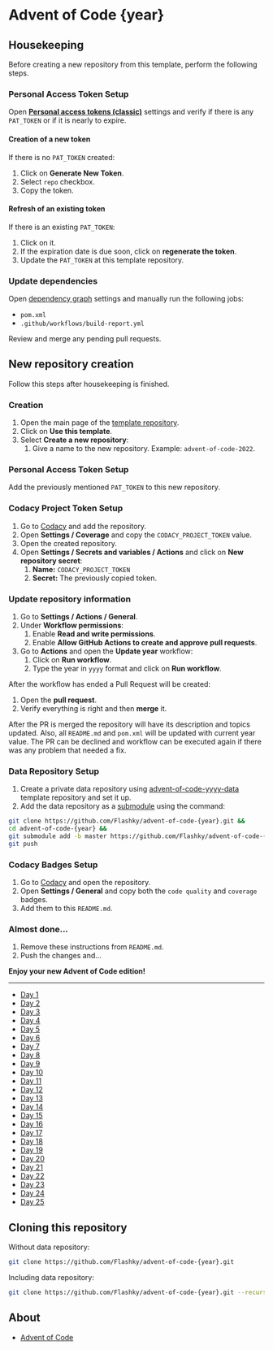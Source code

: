 # Advent of Code {year}

## Housekeeping

Before creating a new repository from this template, perform the following steps.

### Personal Access Token Setup

Open **[Personal access tokens (classic)](https://github.com/settings/tokens)** settings and verify if there is any
``PAT_TOKEN`` or if it is nearly to expire.

#### Creation of a new token

If there is no ``PAT_TOKEN`` created:

1. Click on **Generate New Token**.
2. Select ``repo`` checkbox.
3. Copy the token.

#### Refresh of an existing token

If there is an existing ``PAT_TOKEN``:

1. Click on it.
2. If the expiration date is due soon, click on **regenerate the token**.
3. Update the ``PAT_TOKEN`` at this template repository.

### Update dependencies

Open [dependency graph](https://github.com/Flashky/advent-of-code-yyyy/network/updates) settings 
and manually run the following jobs:

- ``pom.xml``
- ``.github/workflows/build-report.yml``

Review and merge any pending pull requests.

## New repository creation

Follow this steps after housekeeping is finished.

### Creation

1. Open the main page of the [template repository](https://github.com/Flashky/advent-of-code-yyyy).
2. Click on **Use this template**.
3. Select **Create a new repository**:
   1. Give a name to the new repository. Example: ``advent-of-code-2022``.

### Personal Access Token Setup

Add the previously mentioned ``PAT_TOKEN`` to this new repository.

### Codacy Project Token Setup

1. Go to [Codacy](https://app.codacy.com) and add the repository.
2. Open **Settings / Coverage** and copy the ``CODACY_PROJECT_TOKEN`` value.
3. Open the created repository.
4. Open **Settings / Secrets and variables / Actions** and click on **New repository secret**:
   1. **Name:** ``CODACY_PROJECT_TOKEN``
   2. **Secret:** The previously copied token.
  
### Update repository information

1. Go to **Settings / Actions / General**.
2. Under **Workflow permissions**:
   1. Enable **Read and write permissions**.
   2. Enable **Allow GitHub Actions to create and approve pull requests**.
4. Go to **Actions** and open the **Update year** workflow:
   1. Click on **Run workflow**.
   2. Type the year in ``yyyy`` format and click on **Run workflow**.

After the workflow has ended a Pull Request will be created:
1. Open the **pull request**.
2. Verify everything is right and then **merge** it.
   
After the PR is merged the repository will have its description and topics updated. Also, all ``README.md`` and ``pom.xml`` will be updated with current year value. The PR can be declined and workflow can be executed again if there was any problem that needed a fix.

### Data Repository Setup

1. Create a private data repository using [advent-of-code-yyyy-data](https://github.com/Flashky/advent-of-code-yyyy-data) template repository and set it up.
2. Add the data repository as a [submodule](https://github.blog/2016-02-01-working-with-submodules/) using the command:

```bash
git clone https://github.com/Flashky/advent-of-code-{year}.git &&
cd advent-of-code-{year} &&
git submodule add -b master https://github.com/Flashky/advent-of-code-{year}-data.git src/test/resources/inputs && 
git push
```

### Codacy Badges Setup

1. Go to [Codacy](https://app.codacy.com) and open the repository.
2. Open **Settings / General** and copy both the ``code quality`` and ``coverage`` badges.
3. Add them to this ``README.md``.

### Almost done...

1. Remove these instructions from ``README.md``.
2. Push the changes and...

**Enjoy your new Advent of Code edition!**

---

- [Day 1](https://github.com/Flashky/advent-of-code-{year}/tree/master/src/main/java/com/adventofcode/flashk/day01)
- [Day 2](https://github.com/Flashky/advent-of-code-{year}/tree/master/src/main/java/com/adventofcode/flashk/day02)
- [Day 3](https://github.com/Flashky/advent-of-code-{year}/tree/master/src/main/java/com/adventofcode/flashk/day03)
- [Day 4](https://github.com/Flashky/advent-of-code-{year}/tree/master/src/main/java/com/adventofcode/flashk/day04)
- [Day 5](https://github.com/Flashky/advent-of-code-{year}/tree/master/src/main/java/com/adventofcode/flashk/day05)
- [Day 6](https://github.com/Flashky/advent-of-code-{year}/tree/master/src/main/java/com/adventofcode/flashk/day06)
- [Day 7](https://github.com/Flashky/advent-of-code-{year}/tree/master/src/main/java/com/adventofcode/flashk/day07)
- [Day 8](https://github.com/Flashky/advent-of-code-{year}/tree/master/src/main/java/com/adventofcode/flashk/day08)
- [Day 9](https://github.com/Flashky/advent-of-code-{year}/tree/master/src/main/java/com/adventofcode/flashk/day09)
- [Day 10](https://github.com/Flashky/advent-of-code-{year}/tree/master/src/main/java/com/adventofcode/flashk/day10)
- [Day 11](https://github.com/Flashky/advent-of-code-{year}/tree/master/src/main/java/com/adventofcode/flashk/day11)
- [Day 12](https://github.com/Flashky/advent-of-code-{year}/tree/master/src/main/java/com/adventofcode/flashk/day12)
- [Day 13](https://github.com/Flashky/advent-of-code-{year}/tree/master/src/main/java/com/adventofcode/flashk/day13)
- [Day 14](https://github.com/Flashky/advent-of-code-{year}/tree/master/src/main/java/com/adventofcode/flashk/day14)
- [Day 15](https://github.com/Flashky/advent-of-code-{year}/tree/master/src/main/java/com/adventofcode/flashk/day15)
- [Day 16](https://github.com/Flashky/advent-of-code-{year}/tree/master/src/main/java/com/adventofcode/flashk/day16)
- [Day 17](https://github.com/Flashky/advent-of-code-{year}/tree/master/src/main/java/com/adventofcode/flashk/day17)
- [Day 18](https://github.com/Flashky/advent-of-code-{year}/tree/master/src/main/java/com/adventofcode/flashk/day18)
- [Day 19](https://github.com/Flashky/advent-of-code-{year}/tree/master/src/main/java/com/adventofcode/flashk/day19)
- [Day 20](https://github.com/Flashky/advent-of-code-{year}/tree/master/src/main/java/com/adventofcode/flashk/day20)
- [Day 21](https://github.com/Flashky/advent-of-code-{year}/tree/master/src/main/java/com/adventofcode/flashk/day21)
- [Day 22](https://github.com/Flashky/advent-of-code-{year}/tree/master/src/main/java/com/adventofcode/flashk/day22)
- [Day 23](https://github.com/Flashky/advent-of-code-{year}/tree/master/src/main/java/com/adventofcode/flashk/day23)
- [Day 24](https://github.com/Flashky/advent-of-code-{year}/tree/master/src/main/java/com/adventofcode/flashk/day24)
- [Day 25](https://github.com/Flashky/advent-of-code-{year}/tree/master/src/main/java/com/adventofcode/flashk/day25)

## Cloning this repository

Without data repository:

```bash
git clone https://github.com/Flashky/advent-of-code-{year}.git
```

Including data repository:

```bash
git clone https://github.com/Flashky/advent-of-code-{year}.git --recurse-submodules
```

## About

- [Advent of Code](https://adventofcode.com/{year}/about)
